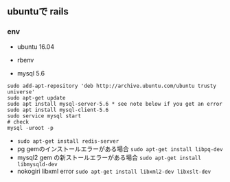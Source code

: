 ## ubuntuで rails 

### env
- ubuntu 16.04
- rbenv

- mysql 5.6

```shell
sudo add-apt-repository 'deb http://archive.ubuntu.com/ubuntu trusty universe'
sudo apt-get update
sudo apt install mysql-server-5.6 * see note below if you get an error
sudo apt install mysql-client-5.6
sudo service mysql start
# check
mysql -uroot -p
```

- `sudo apt-get install redis-server`
- pg gemのインストールエラーがある場合 `sudo apt-get install libpq-dev`
- mysql2 gem の新ストールエラーがある場合 `sudo apt-get install libmysqld-dev`
- nokogiri libxml error `sudo apt-get install libxml2-dev libxslt-dev`
